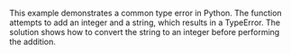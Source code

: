This example demonstrates a common type error in Python. The function attempts to add an integer and a string, which results in a TypeError. The solution shows how to convert the string to an integer before performing the addition.